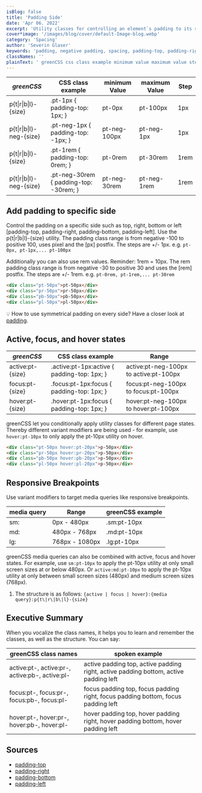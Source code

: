 ```yaml
---
isBlog: false
title: 'Padding Side'
date: 'Apr 06. 2022'
excerpt: 'Utility classes for controlling an element`s padding to its sides.'
cover*image: '/images/blog/cover/default-Image-blog.webp'
category: 'Spacing'
author: 'Severin Glaser'
keywords: 'padding, negative padding, spacing, padding-top, padding-right, padding-bottom, padding-left'
classNames: ''
plainText: ' greenCSS css class example minimum value maximum value step p t r b l size pt-1px padding-top: 1px; pt-0px pt-100px 1px p t r b l -neg size pt-neg-1px padding-top: -1px; pt-neg-100px pt-neg-1px 1px p t r b l size pt-1rem padding-top: 0rem; pt-0rem pt-30rem 1rem p t r b l -neg size pt-neg-30rem padding-top: -30rem; pt-neg-30rem pt-neg-1rem 1rem add padding to specific side control the padding on a specific side such as top right bottom or left padding-top padding-right padding-bottom padding-left use the p t r b l size utility the padding class range is from negative -100 to positive 100 uses pixel and the px postfix the steps are + 1px e g `pt-0px pt-1px pt-100px` additionally you can also use rem values reminder: 1rem = 10px the rem padding class range is from negative -30 to positive 30 and uses the rem postfix the steps are + 1rem e g `pt-0rem pt-1rem pt-30rem`  💡 how to use symmetrical padding on every side? have a closer look at padding docs spacing-padding active focus and hover states greenCSS css class example range active:pt size active :pt-1px:active padding-top: 1px; active:pt-neg-100px to active:pt-100px focus:pt size focus :pt-1px:focus padding-top: 1px; focus:pt-neg-100px to focus:pt-100px hover:pt size hover :pt-1px:focus padding-top: 1px; hover:pt-neg-100px to hover:pt-100px greenCSS let you conditionally apply utility classes for different page states thereby different variant modifiers are being used for example use `hover:pt-10px` to only apply the pt-10px utility on hover  responsive breakpoints use variant modifiers to target media queries like responsive breakpoints media query range greenCSS example sm: 0px 480px sm:pt-10px md: 480px 768px md:pt-10px lg: 768px 1080px lg:pt-10px greenCSS media queries can also be combined with active focus and hover states for example use `sm:pt-10px` to apply the pt-10px utility at only small screen sizes at or below 480px or `active:md:pt-10px` to apply the pt-10px utility at only between small screen sizes 480px and medium screen sizes 768px 1 the structure is as follows: ` active focus hover : media query :p t r b l size ` executive summary when you vocalize the class names it helps you to learn and remember the classes as well as the structure you can say: greenCSS class names spoken example active:pt active:pr active:pb active:pl active padding top active padding right active padding bottom active padding left focus:pt focus:pr focus:pb focus:pl focus padding top focus padding right focus padding bottom focus padding left hover:pt hover:pr hover:pb hover:pl hover padding top hover padding right hover padding bottom hover padding left sources padding-top https: developer mozilla org en-us docs web css padding-top padding-right https: developer mozilla org en-us docs web css padding-right padding-bottom https: developer mozilla org en-us docs web css padding-bottom padding-left https: developer mozilla org en-us docs web css padding-left '
---
```


| _greenCSS_                | CSS class example                      | minimum Value | maximum Value | Step |
| ------------------------ | -------------------------------------- | ------------- | ------------- | ---- |
| p{t\|r\|b\|l}-{size}     | .pt-1px { padding-top: 1px; }          | pt-0px        | pt-100px      | 1px  |
| p{t\|r\|b\|l}-neg-{size} | .pt-neg-1px { padding-top: -1px; }     | pt-neg-100px  | pt-neg-1px    | 1px  |
| p{t\|r\|b\|l}-{size}     | .pt-1rem { padding-top: 0rem; }        | pt-0rem       | pt-30rem      | 1rem |
| p{t\|r\|b\|l}-neg-{size} | .pt-neg-30rem { padding-top: -30rem; } | pt-neg-30rem  | pt-neg-1rem   | 1rem |

## Add padding to specific side

Control the padding on a specific side such as top, right, bottom or left [padding-top, padding-right, padding-bottom, padding-left]. Use the p{t\|r\|b\|l}-{size} utility. The padding class range is from negative -100 to positive 100, uses pixel and the [px] postfix. The steps are +/- 1px. e.g. `pt-0px, pt-1px,... pt-100px`

Additionally you can also use rem values. Reminder: 1rem = 10px. The rem padding class range is from negative -30 to positive 30 and uses the [rem] postfix. The steps are +/- 1rem. e.g. `pt-0rem, pt-1rem,... pt-30rem`

```html
<div class="pt-50px">pt-50px</div>
<div class="pr-50px">pr-50px</div>
<div class="pb-50px">pb-50px</div>
<div class="pl-50px">pl-50px</div>
```

💡 How to use symmetrical padding on every side? Have a closer look at [padding](/docs/spacing-padding).

## Active, focus, and hover states

| _greenCSS_        | CSS class example                            | Range                                  |
| ---------------- | -------------------------------------------- | -------------------------------------- |
| active:pt-{size} | .active\:pt-1px:active { padding-top: 1px; } | active:pt-neg-100px to active:pt-100px |
| focus:pt-{size}  | .focus\:pt-1px:focus { padding-top: 1px; }   | focus:pt-neg-100px to focus:pt-100px   |
| hover:pt-{size}  | .hover\:pt-1px:focus { padding-top: 1px; }   | hover:pt-neg-100px to hover:pt-100px   |

greenCSS let you conditionally apply utility classes for different page states. Thereby different variant modifiers are being used - for example, use `hover:pt-10px` to only apply the pt-10px utility on hover.

```html
<div class="pt-50px hover:pt-20px">p-50px</div>
<div class="pr-50px hover:pr-20px">p-50px</div>
<div class="pb-50px hover:pb-20px">p-50px</div>
<div class="pl-50px hover:pl-20px">p-50px</div>
```

## Responsive Breakpoints

Use variant modifiers to target media queries like responsive breakpoints.

| media query | Range          | greenCSS example |
| ----------- | -------------- | --------------- |
| sm:         | 0px - 480px    | .sm:pt-10px     |
| md:         | 480px - 768px  | .md:pt-10px     |
| lg:         | 768px - 1080px | .lg:pt-10px     |

greenCSS media queries can also be combined with active, focus and hover states. For example, use `sm:pt-10px` to apply the pt-10px utility at only small screen sizes at or below 480px. Or `active:md:pt-10px` to apply the pt-10px utility at only between small screen sizes (480px) and medium screen sizes (768px).

1. The structure is as follows: `{active | focus | hover}:{media query}:p{t\|r\|b\|l}-{size}`

## Executive Summary

When you vocalize the class names, it helps you to learn and remember the classes, as well as the structure. You can say:

| greenCSS class names                            | spoken example                                                                       |
| ---------------------------------------------- | ------------------------------------------------------------------------------------ |
| active:pt-, active:pr-, active:pb-, active:pl- | active padding top, active padding right, active padding bottom, active padding left |
| focus:pt-, focus:pr-, focus:pb-, focus:pl-     | focus padding top, focus padding right, focus padding bottom, focus padding left     |
| hover:pt-, hover:pr-, hover:pb-, hover:pl-     | hover padding top, hover padding right, hover padding bottom, hover padding left     |

## Sources

- [padding-top](https://developer.mozilla.org/en-US/docs/Web/CSS/padding-top)
- [padding-right](https://developer.mozilla.org/en-US/docs/Web/CSS/padding-right)
- [padding-bottom](https://developer.mozilla.org/en-US/docs/Web/CSS/padding-bottom)
- [padding-left](https://developer.mozilla.org/en-US/docs/Web/CSS/padding-left)
